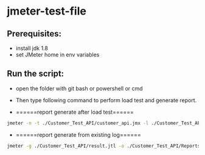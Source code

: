 # jmeter-test-file

## Prerequisites:
- install jdk 1.8
- set JMeter home in env variables

## Run the script:

- open the folder with git bash or powershell or cmd
- Then type following command to perform load test and generate report.

- ======report generate after load test======
```sh 
jmeter -n -t ./Customer_Test_API/customer_api.jmx -l ./Customer_Test_API/result.xml -e -o ./Customer_Test_API/Reports
```
- ======report generate from existing log======
```sh 
jmeter -g ./Customer_Test_API/result.jtl -o ./Customer_Test_API/Reports 
```
